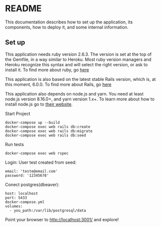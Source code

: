 # README

This documentation describes how to set up the application, its components, how
to deploy it, and some internal information.

## Set up
This application needs ruby version 2.6.3. The version is set at the top of the
Gemfile, in a way similar to Heroku. Most ruby version managers and Heroku
recognize this syntax and will select the right version, or ask to install it.
To find more about ruby, go [here](https://www.ruby-lang.org/es/)

This application is also based on the latest stable Rails version, which is, at
this moment, 6.0.0. To find more about Rails, go [here](http://rubyonrails.org/)

This application also depends on node.js and yarn. You need at least node.js version 8.16.0+, and
yarn version 1.x+. To learn more about how to install node.js go to [their website](https://nodejs.org/).

Start Project

    docker-compose up --build
    docker-compose exec web rails db:create
    docker-compose exec web rails db:migrate
    docker-compose exec web rails db:seed

Run tests

    docker-compose exec web rspec

Login: User test created from seed:

    email: 'teste@email.com'
    password: '12345678'

Conect postgres(dbeaver):

    host: localhost
    port: 5433
    docker-compose.yml
    volumes:
      - you_path:/var/lib/postgresql/data


Point your browser to [http://localhost:3001/](http://localhost:3001/) and explore!

